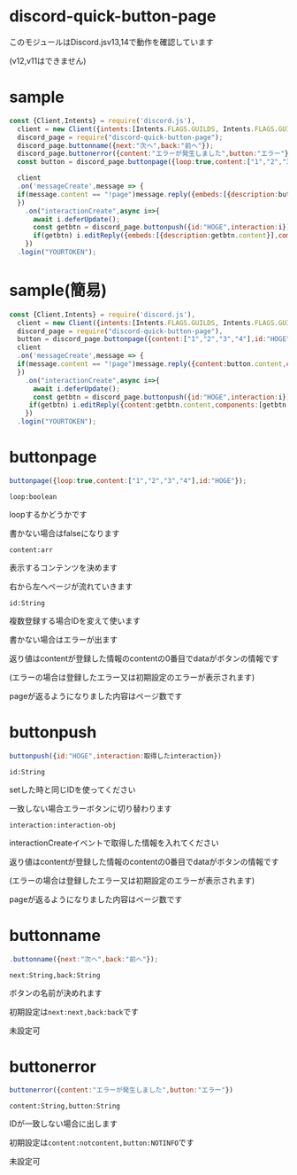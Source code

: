 # discord-quick-button-page

このモジュールはDiscord.jsv13,14で動作を確認しています

(v12,v11はできません)


# sample
```js
const {Client,Intents} = require('discord.js'),
  client = new Client({intents:[Intents.FLAGS.GUILDS, Intents.FLAGS.GUILD_MESSAGES]}),
  discord_page = require("discord-quick-button-page");
  discord_page.buttonname({next:"次へ",back:"前へ"});
  discord_page.buttonerror({content:"エラーが発生しました",button:"エラー"});
  const button = discord_page.buttonpage({loop:true,content:["1","2","3","4"],id:"HOGE"});

  client
  .on('messageCreate',message => {
  if(message.content == "!page")message.reply({embeds:[{description:button.content}],components:[button.data]});
  })
    .on("interactionCreate",async i=>{
      await i.deferUpdate();
      const getbtn = discord_page.buttonpush({id:"HOGE",interaction:i});
      if(getbtn) i.editReply({embeds:[{description:getbtn.content}],components:[getbtn.data]});
    })
  .login("YOURTOKEN");
```

# sample(簡易)
```js
const {Client,Intents} = require('discord.js'),
  client = new Client({intents:[Intents.FLAGS.GUILDS, Intents.FLAGS.GUILD_MESSAGES]}),
  discord_page = require("discord-quick-button-page"),
  button = discord_page.buttonpage({content:["1","2","3","4"],id:"HOGE"});
  client
  .on('messageCreate',message => {
  if(message.content == "!page")message.reply({content:button.content,components:[button.data]});
  })
    .on("interactionCreate",async i=>{
      await i.deferUpdate();
      const getbtn = discord_page.buttonpush({id:"HOGE",interaction:i});
     if(getbtn) i.editReply({content:getbtn.content,components:[getbtn.data]});
    })
  .login("YOURTOKEN");
```
# buttonpage
```js
buttonpage({loop:true,content:["1","2","3","4"],id:"HOGE"});
```


`loop:boolean`


loopするかどうかです


書かない場合はfalseになります


`content:arr`


表示するコンテンツを決めます


右から左へページが流れていきます


`id:String`


複数登録する場合IDを変えて使います


書かない場合はエラーが出ます


返り値はcontentが登録した情報のcontentの0番目でdataがボタンの情報です

(エラーの場合は登録したエラー又は初期設定のエラーが表示されます)


pageが返るようになりました内容はページ数です
# buttonpush
```js
buttonpush({id:"HOGE",interaction:取得したinteraction})
```

`id:String`


setした時と同じIDを使ってください


一致しない場合エラーボタンに切り替わります


`interaction:interaction-obj`


interactionCreateイベントで取得した情報を入れてください


返り値はcontentが登録した情報のcontentの0番目でdataがボタンの情報です

(エラーの場合は登録したエラー又は初期設定のエラーが表示されます)


pageが返るようになりました内容はページ数です
# buttonname
```js
.buttonname({next:"次へ",back:"前へ"});
```


`next:String,back:String`


ボタンの名前が決めれます


初期設定は`next:next,back:back`です


未設定可

# buttonerror
```js
buttonerror({content:"エラーが発生しました",button:"エラー"})
```


`content:String,button:String`


IDが一致しない場合に出します


初期設定は`content:notcontent,button:NOTINFO`です


未設定可



